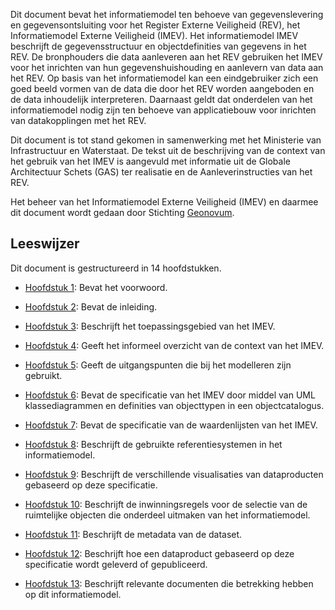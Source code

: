 Dit document bevat het informatiemodel ten behoeve van gegevenslevering en gegevensontsluiting voor het Register Externe Veiligheid (REV), het Informatiemodel Externe Veiligheid (IMEV). Het informatiemodel IMEV beschrijft de gegevensstructuur en objectdefinities van gegevens in het REV. De bronphouders die data aanleveren aan het REV gebruiken het IMEV voor het inrichten van hun gegevenshuishouding en aanlevern van data aan het REV. Op basis van het informatiemodel kan een eindgebruiker zich een goed beeld vormen van de data die door het REV worden aangeboden en de data inhoudelijk interpreteren. Daarnaast geldt dat onderdelen van het informatiemodel nodig zijn ten behoeve van applicatiebouw voor inrichten van datakopplingen met het REV.

Dit document is tot stand gekomen in samenwerking met het Ministerie van Infrastructuur en Waterstaat. De tekst uit de beschrijving van de context van het gebruik van het IMEV is aangevuld met informatie uit de Globale Architectuur Schets (GAS) ter realisatie en de Aanleverinstructies van het REV.

Het beheer van het Informatiemodel Externe Veiligheid (IMEV) en daarmee dit document wordt gedaan door Stichting [Geonovum](https://www.geonovum.nl).

Leeswijzer
----------

Dit document is gestructureerd in 14 hoofdstukken.

-   [Hoofdstuk 1](#voorwoord): Bevat het voorwoord.

-   [Hoofdstuk 2](#inleiding): Bevat de inleiding.

-   [Hoofdstuk 3](#toepassingsgebied): Beschrijft het toepassingsgebied van het
    IMEV.

-   [Hoofdstuk 4](#overzicht): Geeft het informeel overzicht van de context van
    het IMEV.

-   [Hoofdstuk 5](#uitgangspunten-imev-model): Geeft de uitgangspunten die bij het modelleren zijn gebruikt.

-   [Hoofdstuk 6](#cat): Bevat de specificatie van het IMEV door middel van UML klassediagrammen en definities van objecttypen in een objectcatalogus.

-   [Hoofdstuk 7](#lis): Bevat de specificatie van de waardenlijsten van het
    IMEV.

-   [Hoofdstuk 8](#referentiesystemen): Beschrijft de gebruikte
    referentiesystemen in het informatiemodel.

-   [Hoofdstuk 9](#visualisatie): Beschrijft de verschillende visualisaties van
    dataproducten gebaseerd op deze specificatie.

-   [Hoofdstuk 10](#inwinning): Beschrijft de inwinningsregels voor de selectie
    van de ruimtelijke objecten die onderdeel uitmaken van het informatiemodel.

-   [Hoofdstuk 11](#metadata-dataset): Beschrijft de metadata van de dataset.

-   [Hoofdstuk 12](#levering): Beschrijft hoe een dataproduct gebaseerd op deze
    specificatie wordt geleverd of gepubliceerd.

-   [Hoofdstuk 13](#bibliografie): Beschrijft relevante documenten die
    betrekking hebben op dit informatiemodel.

